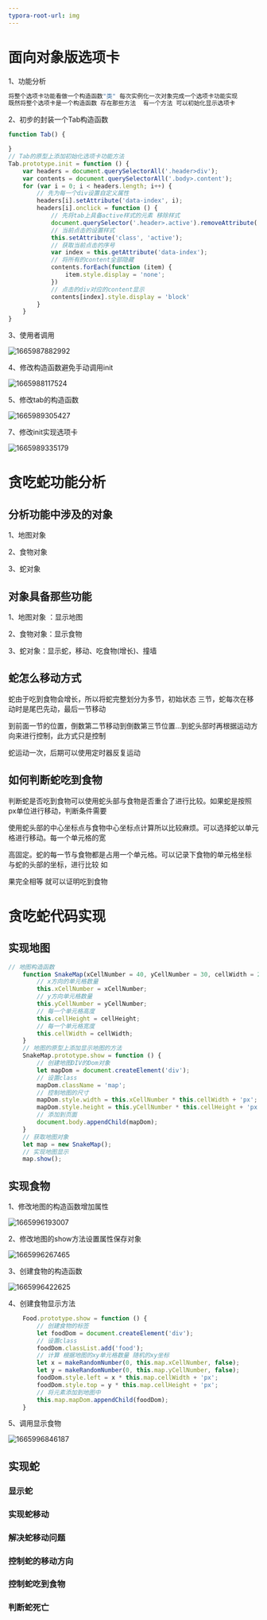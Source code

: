 ```yaml
---
typora-root-url: img
---
```


# 面向对象版选项卡

1、功能分析

```javascript
将整个选项卡功能看做一个构造函数"类" 每次实例化一次对象完成一个选项卡功能实现
既然将整个选项卡是一个构造函数 存在那些方法  有一个方法 可以初始化显示选项卡
```

2、初步的封装一个Tab构造函数

```javascript
function Tab() {

}
// Tab的原型上添加初始化选项卡功能方法
Tab.prototype.init = function () {
    var headers = document.querySelectorAll('.header>div');
    var contents = document.querySelectorAll('.body>.content');
    for (var i = 0; i < headers.length; i++) {
        // 先为每一个div设置自定义属性
        headers[i].setAttribute('data-index', i);
        headers[i].onclick = function () {
            // 先将tab上具备active样式的元素 移除样式
            document.querySelector('.header>.active').removeAttribute('class');
            // 当前点击的设置样式
            this.setAttribute('class', 'active');
            // 获取当前点击的序号
            var index = this.getAttribute('data-index');
            // 将所有的content全部隐藏
            contents.forEach(function (item) {
                item.style.display = 'none';
            })
            // 点击的div对应的content显示
            contents[index].style.display = 'block'
        }
    }
}
```

3、使用者调用

![1665987882992](/1665987882992.png)

4、修改构造函数避免手动调用init

![1665988117524](/1665988117524.png)

5、修改tab的构造函数

![1665989305427](/1665989305427.png)

7、修改init实现选项卡

![1665989335179](/1665989335179.png)

# 贪吃蛇功能分析

## 分析功能中涉及的对象

1、地图对象

2、食物对象

3、蛇对象

## 对象具备那些功能

1、地图对象 ：显示地图

2、食物对象：显示食物

3、蛇对象：显示蛇，移动、吃食物(增长)、撞墙 

## 蛇怎么移动方式

蛇由于吃到食物会增长，所以将蛇完整划分为多节，初始状态 三节，蛇每次在移动时是尾巴先动，最后一节移动

到前面一节的位置，倒数第二节移动到倒数第三节位置...到蛇头部时再根据运动方向来进行控制，此方式只是控制

蛇运动一次，后期可以使用定时器反复运动

## 如何判断蛇吃到食物

判断蛇是否吃到食物可以使用蛇头部与食物是否重合了进行比较。如果蛇是按照px单位进行移动，判断条件需要

使用蛇头部的中心坐标点与食物中心坐标点计算所以比较麻烦。可以选择蛇以单元格进行移动。每一个单元格的宽

高固定。蛇的每一节与食物都是占用一个单元格。可以记录下食物的单元格坐标 与蛇的头部的坐标，进行比较  如

果完全相等 就可以证明吃到食物

# 贪吃蛇代码实现

## 实现地图

```javascript
// 地图构造函数
    function SnakeMap(xCellNumber = 40, yCellNumber = 30, cellWidth = 20, cellHeight = 20) {
        // x方向的单元格数量
        this.xCellNumber = xCellNumber;
        // y方向单元格数量
        this.yCellNumber = yCellNumber;
        // 每一个单元格高度
        this.cellHeight = cellHeight;
        // 每一个单元格宽度
        this.cellWidth = cellWidth;
    }
    // 地图的原型上添加显示地图的方法
    SnakeMap.prototype.show = function () {
        // 创建地图DIV的Dom对象
        let mapDom = document.createElement('div');
        // 设置class
        mapDom.className = 'map';
        // 控制地图的尺寸
        mapDom.style.width = this.xCellNumber * this.cellWidth + 'px';
        mapDom.style.height = this.yCellNumber * this.cellHeight + 'px';
        // 添加到页面
        document.body.appendChild(mapDom);
    }
    // 获取地图对象
    let map = new SnakeMap();
    // 实现地图显示
    map.show();
```

## 实现食物

1、修改地图的构造函数增加属性

![1665996193007](/1665996193007.png)

2、修改地图的show方法设置属性保存对象

![1665996267465](/1665996267465.png)

3、创建食物的构造函数

![1665996422625](/1665996422625.png)

4、创建食物显示方法

```javascript
    Food.prototype.show = function () {
        // 创建食物的标签
        let foodDom = document.createElement('div');
        // 设置class
        foodDom.classList.add('food');
        // 计算 根据地图的xy单元格数量 随机的xy坐标
        let x = makeRandomNumber(0, this.map.xCellNumber, false);
        let y = makeRandomNumber(0, this.map.yCellNumber, false);
        foodDom.style.left = x * this.map.cellWidth + 'px';
        foodDom.style.top = y * this.map.cellHeight + 'px';
        // 将元素添加到地图中
        this.map.mapDom.appendChild(foodDom);
    }
```

5、调用显示食物

![1665996846187](/1665996846187.png)

## 实现蛇

### 显示蛇

### 实现蛇移动

### 解决蛇移动问题

### 控制蛇的移动方向

### 控制蛇吃到食物

### 判断蛇死亡

